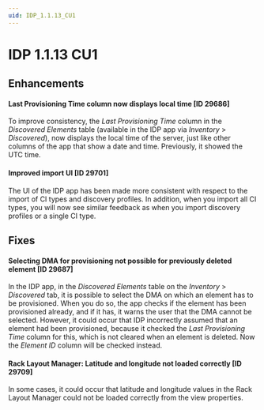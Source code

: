```yaml
---
uid: IDP_1.1.13_CU1
---
```


# IDP 1.1.13 CU1

## Enhancements

#### Last Provisioning Time column now displays local time \[ID 29686\]

To improve consistency, the *Last Provisioning Time* column in the *Discovered Elements* table (available in the IDP app via *Inventory* > *Discovered*), now displays the local time of the server, just like other columns of the app that show a date and time. Previously, it showed the UTC time.

#### Improved import UI \[ID 29701\]

The UI of the IDP app has been made more consistent with respect to the import of CI types and discovery profiles. In addition, when you import all CI types, you will now see similar feedback as when you import discovery profiles or a single CI type.

## Fixes

#### Selecting DMA for provisioning not possible for previously deleted element \[ID 29687\]

In the IDP app, in the *Discovered Elements* table on the *Inventory* > *Discovered* tab, it is possible to select the DMA on which an element has to be provisioned. When you do so, the app checks if the element has been provisioned already, and if it has, it warns the user that the DMA cannot be selected. However, it could occur that IDP incorrectly assumed that an element had been provisioned, because it checked the *Last Provisioning Time* column for this, which is not cleared when an element is deleted. Now the *Element ID* column will be checked instead.

#### Rack Layout Manager: Latitude and longitude not loaded correctly \[ID 29709\]

In some cases, it could occur that latitude and longitude values in the Rack Layout Manager could not be loaded correctly from the view properties.

